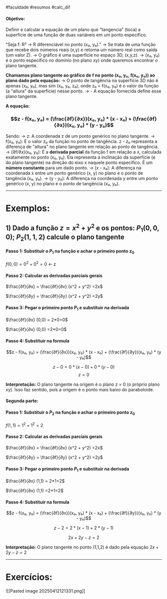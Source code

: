 #faculdade #resumos #calc_dif

#### Objetivo:
Definir e calcular a equação de um plano que “tangencia” (toca) a superfície de uma função de duas variáveis em um ponto especifico.

"Seja f: R² → R diferenciável no ponto (x₀, y₀)."
→ Se trata de uma função que recebe dois números reais (x,y) e retorna um número real como saída (um valor Z).
→  O gráfico é uma superfície no espaço 3D, (x,y,z).
→ (x₀, y₀) é o ponto específico no domínio (no plano xy) onde queremos encontrar o plano tangente.

**Chamamos plano tangente ao gráfico de f no ponto (x₀, y₀, f(x₀, y₀)) ao plano dado pela equação:**
→ O ponto de tangência na superfície 3D não é apenas (x₀, y₀), mas sim (x₀, y₀, z₀), onde z₀ = f(x₀, y₀) é o valor da função (a "altura" da superfície) nesse ponto.
→ - A equação fornecida define esse plano tangente.

**A equação:**
### $$z - f(x₀, y₀) = (\frac{∂f}{∂x})(x₀, y₀) * (x - x₀) + (\frac{∂f}{∂x})(x₀, y₀) * (y - y₀)$$
Sendo:
→ z: A coordenada z de um ponto genérico no plano tangente.
→ f(x₀, y₀): É o valor z₀ da função no ponto de tangência. z - z₀ representa a diferença de "altura" no plano tangente em relação ao ponto de tangência.
→ (∂f/∂x)(x₀, y₀): É a **derivada parcial** da função f em relação a x, calculada exatamente no ponto (x₀, y₀). Ela representa a inclinação da superfície (e do plano tangente) na direção do eixo x naquele ponto específico. É um **número constante** para um dado ponto.
→ (x - x₀): A diferença na coordenada x entre um ponto genérico (x, y) no plano e o ponto de tangência (x₀, y₀).
→ (y - y₀): A diferença na coordenada y entre um ponto genérico (x, y) no plano e o ponto de tangência (x₀, y₀).

---

# Exemplos:

## 1) Dado a função $z=x^2+y^2$ e os pontos: $P_1(0,0,0)$; $P_2(1,1,2)$ calcule o plano tangente

#### Passo 1: Substituir o $P_1$ na função e achar o primeiro ponto $z_0$

$f(0,0)=0^2+0^2=0$ ← z

#### Passo 2: Calcular as derivadas parciais gerais

$\frac{∂f}{∂x} = \frac{∂f}{∂x} (x^2 + y^2) =2x$

$\frac{∂f}{∂y} = \frac{∂f}{∂y} (x^2 + y^2) =2y$

#### Passo 3: Pegar o primeiro ponto $P_1$ e substituir na derivada 

$\frac{∂f}{∂x} (0,0) = 2*0=0$

$\frac{∂f}{∂x} (0,0) =2*0=0$

#### Passo 4: Substituir na formula

$$z - f(x₀, y₀) = (\frac{∂f}{∂x})(x₀, y₀) * (x - x₀) + (\frac{∂f}{∂y})(x₀, y₀) * (y - y₀)$$

$$z - 0 = 0 * (x - 0) + 0 * (y - 0)$$
$$z=0$$

**Interpretação:** O plano tangente na origem é o plano z = 0 (o próprio plano xy). Isso faz sentido, pois a origem é o ponto mais baixo do paraboloide.

#### Segunda parte:

#### Passo 1: Substituir o $P_2$ na função e achar o primeiro ponto $z_0$

$f(1,1)=1^2+1^2=2$

#### Passo 2: Calcular as derivadas parciais gerais

$\frac{∂f}{∂x} = \frac{∂f}{∂x} (x^2 + y^2) =2x$

$\frac{∂f}{∂y} = \frac{∂f}{∂y} (x^2 + y^2) =2y$

#### Passo 3: Pegar o primeiro ponto $P_1$ e substituir na derivada 

$\frac{∂f}{∂x} (1,1) = 2*1=2$

$\frac{∂f}{∂x} (1,1) =2*1=2$

#### Passo 4: Substituir na formula

$$z - f(x₀, y₀) = (\frac{∂f}{∂x})(x₀, y₀) * (x - x₀) + (\frac{∂f}{∂y})(x₀, y₀) * (y - y₀)$$

$$z - 2 = 2 * (x - 1) + 2 * (y - 1)$$

$$2x + 2y - z = 2$$

**Interpretação:** O plano tangente no ponto (1,1,2) é dado pela equação $2x + 2y - z = 2$ 


---

# Exercícios:

![[Pasted image 20250412121331.png]]

